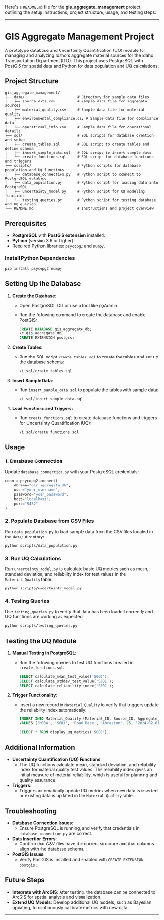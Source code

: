 Here's a `README.md` file for the **gis_aggregate_management** project, outlining the setup instructions, project structure, usage, and testing steps:

---

# GIS Aggregate Management Project

A prototype database and Uncertainty Quantification (UQ) module for managing and analyzing Idaho's aggregate material sources for the Idaho Transportation Department (ITD). This project uses PostgreSQL with PostGIS for spatial data and Python for data population and UQ calculations.

## Project Structure

```plaintext
gis_aggregate_management/
├── data/                        # Directory for sample data files
│   ├── source_data.csv          # Sample data file for aggregate sources
│   ├── material_quality.csv     # Sample data file for material quality
│   ├── environmental_compliance.csv # Sample data file for compliance data
│   └── operational_info.csv     # Sample data file for operational details
├── sql/                         # SQL scripts for database creation and setup
│   ├── create_tables.sql        # SQL script to create tables and define schema
│   ├── insert_sample_data.sql   # SQL script to insert sample data
│   └── create_functions.sql     # SQL script for database functions and triggers
├── scripts/                     # Python scripts for database population and UQ functions
│   ├── database_connection.py   # Python script to connect to PostgreSQL database
│   ├── data_population.py       # Python script for loading data into PostgreSQL
│   ├── uncertainty_model.py     # Python script for UQ modeling functions
│   └── testing_queries.py       # Python script for testing database and UQ queries
└── README.md                    # Instructions and project overview
```

## Prerequisites

- **PostgreSQL** with **PostGIS extension** installed.
- **Python** (version 3.6 or higher).
- Required Python libraries: `psycopg2` and `numpy`.

### Install Python Dependencies

```bash
pip install psycopg2 numpy
```

## Setting Up the Database

1. **Create the Database**:
   - Open PostgreSQL CLI or use a tool like pgAdmin.
   - Run the following command to create the database and enable PostGIS:

     ```sql
     CREATE DATABASE gis_aggregate_db;
     \c gis_aggregate_db;
     CREATE EXTENSION postgis;
     ```

2. **Create Tables**:
   - Run the SQL script `create_tables.sql` to create the tables and set up the database schema:

     ```sql
     \i sql/create_tables.sql
     ```

3. **Insert Sample Data**:
   - Run `insert_sample_data.sql` to populate the tables with sample data:

     ```sql
     \i sql/insert_sample_data.sql
     ```

4. **Load Functions and Triggers**:
   - Run `create_functions.sql` to create database functions and triggers for Uncertainty Quantification (UQ):

     ```sql
     \i sql/create_functions.sql
     ```

## Usage

### 1. Database Connection

Update `database_connection.py` with your PostgreSQL credentials:

```python
conn = psycopg2.connect(
    dbname="gis_aggregate_db",
    user="your_username",
    password="your_password",
    host="localhost",
    port="5432"
)
```

### 2. Populate Database from CSV Files

Run `data_population.py` to load sample data from the CSV files located in the `data/` directory:

```bash
python scripts/data_population.py
```

### 3. Run UQ Calculations

Run `uncertainty_model.py` to calculate basic UQ metrics such as mean, standard deviation, and reliability index for test values in the `Material_Quality` table:

```bash
python scripts/uncertainty_model.py
```

### 4. Testing Queries

Use `testing_queries.py` to verify that data has been loaded correctly and UQ functions are working as expected:

```bash
python scripts/testing_queries.py
```

## Testing the UQ Module

1. **Manual Testing in PostgreSQL**:
   - Run the following queries to test UQ functions created in `create_functions.sql`:

     ```sql
     SELECT calculate_mean_test_value('S001');
     SELECT calculate_stddev_test_value('S001');
     SELECT calculate_reliability_index('S001');
     ```

2. **Trigger Functionality**:
   - Insert a new record in `Material_Quality` to verify that triggers update the reliability index automatically:

     ```sql
     INSERT INTO Material_Quality (Material_ID, Source_ID, Aggregate_Use, Lab_Test_Type, Test_Value, Test_Date, Data_Source)
     VALUES ('M004', 'S001', 'Road Base', 'Abrasion', 25, '2024-02-01', 'Lab D');
     
     SELECT * FROM display_uq_metrics('S001');
     ```

## Additional Information

- **Uncertainty Quantification (UQ) Functions**:
  - The UQ functions calculate mean, standard deviation, and reliability index for material quality test values. The reliability index gives an initial measure of material reliability, which is useful for planning and quality assurance.
- **Triggers**:
  - Triggers automatically update UQ metrics when new data is inserted or existing data is updated in the `Material_Quality` table.

## Troubleshooting

- **Database Connection Issues**:
  - Ensure PostgreSQL is running, and verify that credentials in `database_connection.py` are correct.
- **Data Insertion Errors**:
  - Confirm that CSV files have the correct structure and that columns align with the database schema.
- **PostGIS Issues**:
  - Verify PostGIS is installed and enabled with `CREATE EXTENSION postgis;`.

## Future Steps

- **Integrate with ArcGIS**: After testing, the database can be connected to ArcGIS for spatial analysis and visualization.
- **Extend UQ Models**: Develop additional UQ models, such as Bayesian updating, to continuously calibrate metrics with new data.

---
